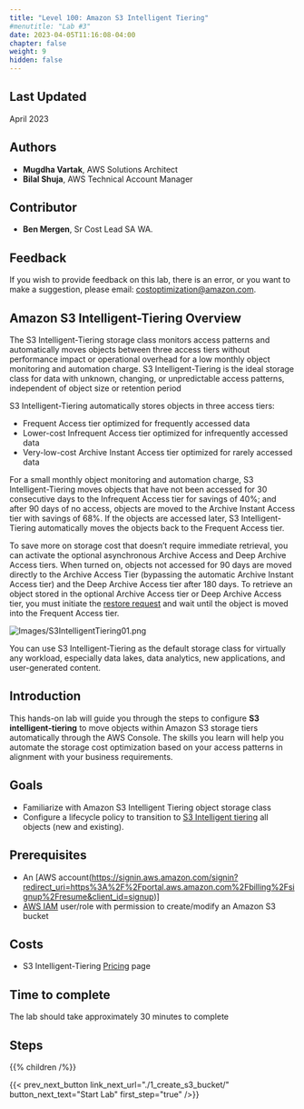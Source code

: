 ```yaml
---
title: "Level 100: Amazon S3 Intelligent Tiering"
#menutitle: "Lab #3"
date: 2023-04-05T11:16:08-04:00
chapter: false
weight: 9
hidden: false
---
```

## Last Updated
April 2023

## Authors
* **Mugdha Vartak**, AWS Solutions Architect
* **Bilal Shuja**, AWS Technical Account Manager

## Contributor
* **Ben Mergen**, Sr Cost Lead SA WA.

## Feedback
If you wish to provide feedback on this lab, there is an error, or you want to make a suggestion, please email: costoptimization@amazon.com.

## Amazon S3 Intelligent-Tiering Overview
The S3 Intelligent-Tiering storage class monitors access patterns and automatically moves objects between three access tiers without performance impact or operational overhead for a low monthly object monitoring and automation charge. S3 Intelligent-Tiering is the ideal storage class for data with unknown, changing, or unpredictable access patterns, independent of object size or retention period

S3 Intelligent-Tiering automatically stores objects in three access tiers:
* Frequent Access tier optimized for frequently accessed data
* Lower-cost Infrequent Access tier optimized for infrequently accessed data
* Very-low-cost Archive Instant Access tier optimized for rarely accessed data

For a small monthly object monitoring and automation charge, S3 Intelligent-Tiering moves objects that have not been accessed for 30 consecutive days to the Infrequent Access tier for savings of 40%; and after 90 days of no access, objects are moved to the Archive Instant Access tier with savings of 68%. If the objects are accessed later, S3 Intelligent-Tiering automatically moves the objects back to the Frequent Access tier.

To save more on storage cost that doesn’t require immediate retrieval, you can activate the optional asynchronous Archive Access and Deep Archive Access tiers. When turned on, objects not accessed for 90 days are moved directly to the Archive Access Tier (bypassing the automatic Archive Instant Access tier) and the Deep Archive Access tier after 180 days. To retrieve an object stored in the optional Archive Access tier or Deep Archive Access tier, you must initiate the [restore request](https://docs.aws.amazon.com/AmazonS3/latest/userguide/restoring-objects.html) and wait until the object is moved into the Frequent Access tier.

![Images/S3IntelligentTiering01.png](/Cost/100_S3_Intelligent_Tiering/Images/S3-IntelligentTiering-01.png)

You can use S3 Intelligent-Tiering as the default storage class for virtually any workload, especially data lakes, data analytics, new applications, and user-generated content.

## Introduction
This hands-on lab will guide you through the steps to configure **S3 intelligent-tiering** to move objects within Amazon S3 storage tiers automatically through the AWS Console. The skills you learn will help you automate the storage cost optimization based on your access patterns in alignment with your business requirements.

## Goals
* Familiarize with Amazon S3 Intelligent Tiering object storage class 
* Configure a lifecycle policy to transition to [S3 Intelligent tiering](https://aws.amazon.com/s3/storage-classes/intelligent-tiering/) all objects (new and existing).


## Prerequisites
* An [AWS account(https://signin.aws.amazon.com/signin?redirect_uri=https%3A%2F%2Fportal.aws.amazon.com%2Fbilling%2Fsignup%2Fresume&client_id=signup)]
* [AWS IAM](https://aws.amazon.com/iam/) user/role with permission to create/modify an Amazon S3 bucket

## Costs
* S3 Intelligent-Tiering [Pricing](https://aws.amazon.com/s3/pricing/) page

## Time to complete

The lab should take approximately 30 minutes to complete

## Steps
{{% children  /%}}

{{< prev_next_button link_next_url="./1_create_s3_bucket/" button_next_text="Start Lab" first_step="true" />}}

